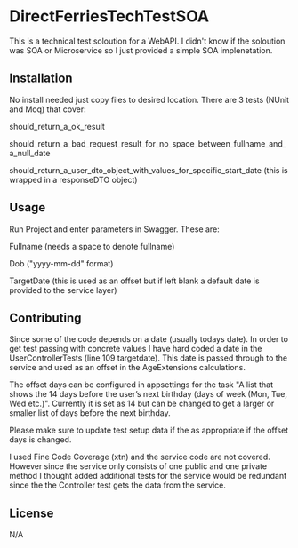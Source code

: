 # DirectFerriesTechTestSOA

This is a technical test soloution for a WebAPI. I didn't know if the soloution was SOA or Microservice so I just provided a simple SOA implenetation.

## Installation

No install needed just copy files to desired location. There are 3 tests (NUnit and Moq) that cover:

should_return_a_ok_result

should_return_a_bad_request_result_for_no_space_between_fullname_and_a_null_date

should_return_a_user_dto_object_with_values_for_specific_start_date (this is wrapped in a responseDTO object)

## Usage

Run Project and enter parameters in Swagger. These are:

Fullname (needs a space to denote fullname)

Dob ("yyyy-mm-dd" format)

TargetDate (this is used as an offset but if left blank a default date is provided to the service layer)

## Contributing

Since some of the code depends on a date (usually todays date). In order to get test passing with concrete values I have hard coded a date in the UserControllerTests (line 109 targetdate). 
This date is passed through to the service and used as an offset in the AgeExtensions calculations.

The offset days can be configured in appsettings for the task "A list that shows the 14 days before the user’s next birthday (days of week (Mon, Tue, Wed etc.)".
Currently it is set as 14 but can be changed to get a larger or smaller list of days before the next birthday.

Please make sure to update test setup data if the as appropriate if the offset days is changed.

I used Fine Code Coverage (xtn) and the service code are not covered. However since the service only consists of one public and one private method I thought added additional tests for the service would be redundant since the the Controller test gets the data from the service.

## License

N/A
